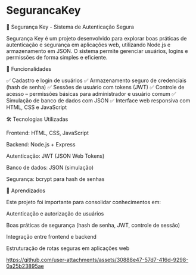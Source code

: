 # SegurancaKey

🔐 Segurança Key - Sistema de Autenticação Segura

Segurança Key é um projeto desenvolvido para explorar boas práticas de autenticação e segurança em aplicações web, utilizando Node.js e armazenamento em JSON.
O sistema permite gerenciar usuários, logins e permissões de forma simples e eficiente.

🚀 Funcionalidades

✅ Cadastro e login de usuários
✅ Armazenamento seguro de credenciais (hash de senha)
✅ Sessões de usuário com tokens (JWT)
✅ Controle de acesso – permissões básicas para administrador e usuário comum
✅ Simulação de banco de dados com JSON
✅ Interface web responsiva com HTML, CSS e JavaScript

🛠️ Tecnologias Utilizadas

Frontend: HTML, CSS, JavaScript

Backend: Node.js + Express

Autenticação: JWT (JSON Web Tokens)

Banco de dados: JSON (simulação)

Segurança: bcrypt para hash de senhas

🎯 Aprendizados

Este projeto foi importante para consolidar conhecimentos em:

Autenticação e autorização de usuários

Boas práticas de segurança (hash de senha, JWT, controle de sessão)

Integração entre frontend e backend

Estruturação de rotas seguras em aplicações web

https://github.com/user-attachments/assets/30888e47-57d7-416d-9298-0a25b23895ae

